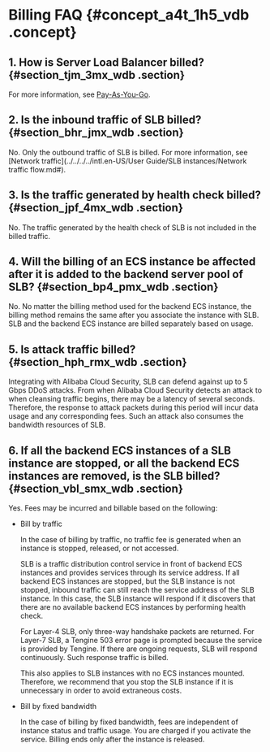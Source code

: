 # Billing FAQ {#concept_a4t_1h5_vdb .concept}

## 1. How is Server Load Balancer billed? {#section_tjm_3mx_wdb .section}

For more information, see [Pay-As-You-Go](../../../../intl.en-US/Pricing/Pay-As-You-Go.md#).

## 2. Is the inbound traffic of SLB billed? {#section_bhr_jmx_wdb .section}

No. Only the outbound traffic of SLB is billed. For more information, see [Network traffic](../../../../intl.en-US/User Guide/SLB instances/Network traffic flow.md#).

## 3. Is the traffic generated by health check billed? {#section_jpf_4mx_wdb .section}

No. The traffic generated by the health check of SLB is not included in the billed traffic.

## 4. Will the billing of an ECS instance be affected after it is added to the backend server pool of SLB? {#section_bp4_pmx_wdb .section}

No. No matter the billing method used for the backend ECS instance, the billing method remains the same after you associate the instance with SLB. SLB and the backend ECS instance are billed separately based on usage.

## 5. Is attack traffic billed? {#section_hph_rmx_wdb .section}

Integrating with Alibaba Cloud Security, SLB can defend against up to 5 Gbps DDoS attacks. From when Alibaba Cloud Security detects an attack to when cleansing traffic begins, there may be a latency of several seconds. Therefore, the response to attack packets during this period will incur data usage and any corresponding fees. Such an attack also consumes the bandwidth resources of SLB.

## 6. If all the backend ECS instances of a SLB instance are stopped, or all the backend ECS instances are removed, is the SLB billed? {#section_vbl_smx_wdb .section}

Yes. Fees may be incurred and billable based on the following:

-   Bill by traffic

    In the case of billing by traffic, no traffic fee is generated when an instance is stopped, released, or not accessed.

    SLB is a traffic distribution control service in front of backend ECS instances and provides services through its service address. If all backend ECS instances are stopped, but the SLB instance is not stopped, inbound traffic can still reach the service address of the SLB instance. In this case, the SLB instance will respond if it discovers that there are no available backend ECS instances by performing health check.

    For Layer-4 SLB, only three-way handshake packets are returned. For Layer-7 SLB, a Tengine 503 error page is prompted because the service is provided by Tengine. If there are ongoing requests, SLB will respond continuously. Such response traffic is billed.

    This also applies to SLB instances with no ECS instances mounted. Therefore, we recommend that you stop the SLB instance if it is unnecessary in order to avoid extraneous costs.

-   Bill by fixed bandwidth

    In the case of billing by fixed bandwidth, fees are independent of instance status and traffic usage. You are charged if you activate the service. Billing ends only after the instance is released.


